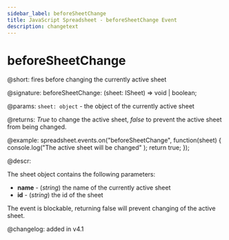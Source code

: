 ```yaml
---
sidebar_label: beforeSheetChange
title: JavaScript Spreadsheet - beforeSheetChange Event
description: changetext
---
```


# beforeSheetChange

@short: fires before changing the currently active sheet

@signature: beforeSheetChange: (sheet: ISheet) => void | boolean;

@params:
`sheet: object` - the object of the currently active sheet

@returns:
*True* to change the active sheet, *false* to prevent the active sheet from being changed.

@example:
spreadsheet.events.on("beforeSheetChange", function(sheet) {
    console.log("The active sheet will be changed" );
    return true;
});

@descr:

The sheet object contains the following parameters:

- **name** - (*string*) the name of the currently active sheet
- **id** - (*string*) the id of the sheet

The event is blockable, returning false will prevent changing of the active sheet.

@changelog: added in v4.1
